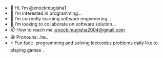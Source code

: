 - 👋 Hi, I’m @enockmugisha1
- 👀 I’m interested in programming...
- 🌱 I’m currently learning software engeenering...
- 💞️ I’m looking to collaborate on software solution...
- 📫 How to reach me .enock.mugisha2004@gmail.com
- 😄 Pronouns: .he..
- ⚡ Fun fact: .programming and solving leetcodes problems daily like to playing games .

<!---
enockmugisha1/enockmugisha1 is a ✨ special ✨ repository because its `README.md` (this file) appears on your GitHub profile.
You can click the Preview link to take a look at your changes.
--->
